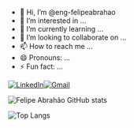 - 👋 Hi, I’m @eng-felipeabrahao
- 👀 I’m interested in ...
- 🌱 I’m currently learning ...
- 💞️ I’m looking to collaborate on ...
- 📫 How to reach me ...
- 😄 Pronouns: ...
- ⚡ Fun fact: ...


[![LinkedIn](https://img.shields.io/badge/LinkedIn-0077B5?style=for-the-badge&logo=linkedin&logoColor=white)](https://www.linkedin.com/in/felipeabrahao/)[![Gmail](https://img.shields.io/badge/Gmail-D14836?style=for-the-badge&logo=gmail&logoColor=white)](mailto:eng.felipeabrahao@gmail.com)


![Felipe Abrahão GitHub stats](https://github-readme-stats.vercel.app/api?username=eng-felipeabrahao&show_icons=true&theme=onedark&rank_icon=github&hide_border=true&locale=pt-br)

![Top Langs](https://github-readme-stats.vercel.app/api/top-langs/?username=eng-felipeabrahao&hide_progress=false&theme=onedark&hide_border=true&locale=pt-br&layout=donut)

<!---
eng-felipeabrahao/eng-felipeabrahao is a ✨ special ✨ repository because its `README.md` (this file) appears on your GitHub profile.
You can click the Preview link to take a look at your changes.
--->
